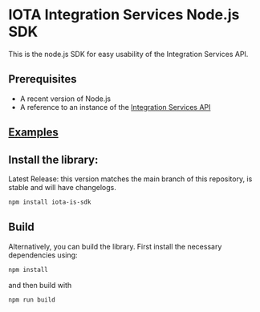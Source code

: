 # IOTA Integration Services Node.js SDK

This is the node.js SDK for easy usability of the Integration Services API.

## Prerequisites 

* A recent version of Node.js
* A reference to an instance of the [Integration Services API](https://github.com/iotaledger/integration-services)

## [Examples](https://github.com/iotaledger/integration-services/tree/develop/clients/node/examples#readme)

## Install the library:

Latest Release: this version matches the main branch of this repository, is stable and will have changelogs.
```bash
npm install iota-is-sdk
```

## Build

Alternatively, you can build the library.
First install the necessary dependencies using:
```bash
npm install
```

and then build with

```bash
npm run build
```
